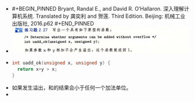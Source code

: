 - #+BEGIN_PINNED
  Bryant, Randal E., and David R. O’Hallaron. 深入理解计算机系统. Translated by 龚奕利 and 贺莲. Third Edition. Beijing: 机械工业出版社, 2016.p62
  #+END_PINNED
- ![image.png](../assets/image_1668139487834_0.png)
- ```C
  int uadd_ok(unsigned x, unsigned y) {
    return x+y > x;
  }
  ```
- 如果发生溢出，和的结果会小于任何一个加法单位。
-